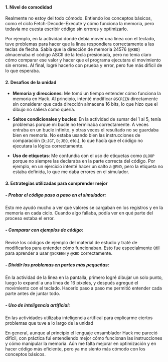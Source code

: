 #### 1. Nivel de comodidad 

   Realmente no estoy del todo cómodo. Entiendo los conceptos básicos, como el ciclo Fetch-Decode-Execute y cómo funciona la memoria, pero todavía me cuesta escribir código sin errores y optimizarlo.  

   Por ejemplo, en la actividad donde debía mover una línea con el teclado, tuve problemas para hacer que la línea respondiera correctamente a las teclas de flecha. Sabía que la dirección de memoria 24576 (`@KBD`) almacenaba el código ASCII de la tecla presionada, pero no tenía claro cómo comparar ese valor y hacer que el programa ejecutara el movimiento sin errores. Al final, logré hacerlo con prueba y error, pero fue más difícil de lo que esperaba.  

#### 2. Desafios de la unidad 

   - **Memoria y direcciones**:
     Me tomó un tiempo entender cómo funciona la memoria en Hack. Al principio, intenté modificar `@SCREEN` directamente sin considerar que cada dirección almacena 16 bits, lo que hizo que el dibujo no saliera como quería.  

   - **Saltos condicionales y bucles**:
     En la actividad de sumar del 1 al 5, tenía problemas porque mi bucle no terminaba correctamente. A veces entraba en un bucle infinito, y otras veces el resultado no se guardaba bien en memoria. No estaba usando bien las instrucciones de comparación (`D;JGT`, `D;JEQ`, etc.), lo que hacía que el código no ejecutara la lógica correctamente.  

   - **Uso de etiquetas**:
     Me confundía con el uso de etiquetas como `@LOOP` porque no siempre las declaraba en la parte correcta del código. Por ejemplo, en un ejercicio intenté hacer un salto a `@END`, pero la etiqueta no estaba definida, lo que me daba errores en el simulador.  

#### 3. Estrategias utilizadas para comprender mejor  

   ##### - Probar el código paso a paso en el simulador: 
   Esto me ayudó mucho a ver qué valores se cargaban en los registros y en la memoria en cada ciclo. Cuando algo fallaba, podía ver en qué parte del proceso estaba el error.  

   ##### - Comparar con ejemplos de código: 
   Revisé los códigos de ejemplo del material de estudio y traté de modificarlos para entender cómo funcionaban. Esto fue especialmente útil para aprender a usar `@SCREEN` y `@KBD` correctamente.  

   ##### - Dividir los problemas en partes más pequeñas: 
   En la actividad de la línea en la pantalla, primero logré dibujar un solo punto, luego lo expandí a una línea de 16 píxeles, y después agregué el movimiento con el teclado. Hacerlo paso a paso me permitió entender cada parte antes de juntar todo.

   ##### - Uso de inteligencia artificial:
   En las actividades utilizaba inteligencia artifical para explicarme ciertos problemas que tuve a lo largo de la unidad 
      

En general, aunque al principio el lenguaje ensamblador Hack me pareció difícil, con práctica fui entendiendo mejor cómo funcionan las instrucciones y cómo manipular la memoria. Aún me falta mejorar en optimización y en hacer código más eficiente, pero ya me siento más cómodo con los conceptos básicos.
